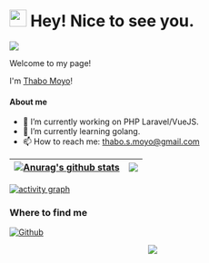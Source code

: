 <h1><img src="https://emojis.slackmojis.com/emojis/images/1531849430/4246/blob-sunglasses.gif?1531849430" width="30"/> Hey! Nice to see you.</h1>

<!-- [![Actions Status](https://github.com/thabo-moyo/thabo-moyo/workflows/wakatime-stats/badge.svg)](https://github.com/Promacanthus/Promacanthus/actions)
[![Actions Status](https://github.com/thabo-moyo/thabo-moyo/workflows/update-gh-activity/badge.svg)](https://github.com/thabo-moyo/thabo-moyo/actions) -->
![](https://visitor-badge.glitch.me/badge?page_id=thabo-moyo.thabo-moyo)

<p>Welcome to my page! </br> 

I'm [Thabo Moyo](https://github.com/thabo-moyo)!


<!--
**thabo-moyo/thabo-moyo** is a ✨ _special_ ✨ repository because its `README.md` (this file) appears on your GitHub profile.
-->
<!--
Here are some ideas to get you started:
-->

#### About me

- 🔭 I’m currently working on PHP Laravel/VueJS.
- 🌱 I’m currently learning golang.
- 📫 How to reach me: thabo.s.moyo@gmail.com
<!--
- 👯 I’m looking to collaborate on ...
- 🤔 I’m looking for help with ...
- 💬 Ask me about ...
- 😄 Pronouns: ...
- ⚡ Fun fact: ...
-->

<!--
<a href="https://github.com/anuraghazra/github-readme-stats">
  <img align="left" src="https://github-readme-stats.vercel.app/api/pin/?username=thabo-moyo&repo=github-readme-stats&count_private=true" />
</a>
<a href="https://github.com/anuraghazra/convoychat">
  <img align="left" src="https://github-readme-stats.vercel.app/api/pin/?username=thabo-moyo&repo=convoychat" />
</a>
-->

<!-- <p>Visitor count<br><img src="https://profile-counter.glitch.me/thabo-moyo/count.svg" /></p> -->

| <a href="https://github.com/anuraghazra/github-readme-stats"><img align="center" src="https://github-readme-stats.vercel.app/api?username=thabo-moyo&show_icons=true&include_all_commits=true&theme=vue&hide_border=true" alt="Anurag's github stats" /></a> | <a href="https://github.com/anuraghazra/github-readme-stats"><img align="center" src="https://github-readme-stats.vercel.app/api/top-langs/?username=thabo-moyo&layout=compact&theme=vue&hide_border=true" /></a> |
| ------------- | ------------- |

[![activity graph](https://activity-graph.herokuapp.com/graph?username=thabo-moyo&custom_title=Bowen's%20Activity%20Graph&theme=github-light&hide_border=true)](https://github.com/ashutosh00710/github-readme-activity-graph)

<h3>Where to find me</h3>
<p><a href="https://github.com/thabo-moyo" target="_blank"><img alt="Github" src="https://img.shields.io/badge/GitHub-%2312100E.svg?&style=for-the-badge&logo=Github&logoColor=white" /></a>
</p>

<p align="center">
  <img src="https://capsule-render.vercel.app/api?type=waving&color=gradient&height=60&section=footer"/>
</p>
